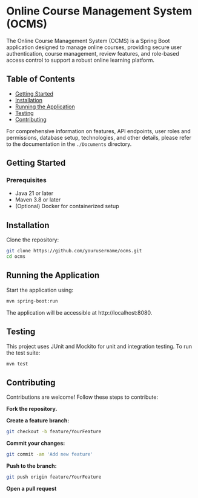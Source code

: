 # Online Course Management System (OCMS)

The Online Course Management System (OCMS) is a Spring Boot application designed to manage online courses, providing secure user authentication, course management, review features, and role-based access control to support a robust online learning platform.

## Table of Contents

- [Getting Started](#getting-started)
- [Installation](#installation)
- [Running the Application](#running-the-application)
- [Testing](#testing)
- [Contributing](#contributing)

For comprehensive information on features, API endpoints, user roles and permissions, database setup, technologies, and other details, please refer to the documentation in the `./Documents` directory.

## Getting Started

### Prerequisites

- Java 21 or later
- Maven 3.8 or later
- (Optional) Docker for containerized setup

## Installation

Clone the repository:

```bash
git clone https://github.com/yourusername/ocms.git
cd ocms
```

## Running the Application

Start the application using:

```bash
mvn spring-boot:run
```

The application will be accessible at http://localhost:8080.

## Testing

This project uses JUnit and Mockito for unit and integration testing. To run the test suite:

```bash
mvn test
```

## Contributing

Contributions are welcome! Follow these steps to contribute:

**Fork the repository.**

**Create a feature branch:**

```bash
git checkout -b feature/YourFeature
```

**Commit your changes:**

```bash
git commit -am 'Add new feature'
```

**Push to the branch:**

```bash
git push origin feature/YourFeature
```

**Open a pull request**
